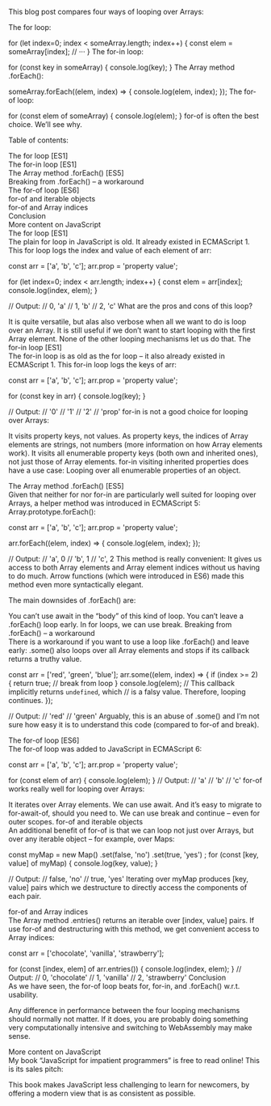 This blog post compares four ways of looping over Arrays:

The for loop:

for (let index=0; index < someArray.length; index++) {
  const elem = someArray[index];
  // ···
}
The for-in loop:

for (const key in someArray) {
  console.log(key);
}
The Array method .forEach():

someArray.forEach((elem, index) => {
  console.log(elem, index);
});
The for-of loop:

for (const elem of someArray) {
  console.log(elem);
}
for-of is often the best choice. We’ll see why.

Table of contents:

The for loop [ES1]  
The for-in loop [ES1]  
The Array method .forEach() [ES5]  
Breaking from .forEach() – a workaround  
The for-of loop [ES6]  
for-of and iterable objects  
for-of and Array indices  
Conclusion  
More content on JavaScript  
The for loop [ES1]  
The plain for loop in JavaScript is old. It already existed in ECMAScript 1. This for loop logs the index and value of each element of arr:

const arr = ['a', 'b', 'c'];
arr.prop = 'property value';

for (let index=0; index < arr.length; index++) {
  const elem = arr[index];
  console.log(index, elem);
}

// Output:
// 0, 'a'
// 1, 'b'
// 2, 'c'
What are the pros and cons of this loop?

It is quite versatile, but alas also verbose when all we want to do is loop over an Array.
It is still useful if we don’t want to start looping with the first Array element. None of the other looping mechanisms let us do that.
The for-in loop [ES1]  
The for-in loop is as old as the for loop – it also already existed in ECMAScript 1. This for-in loop logs the keys of arr:

const arr = ['a', 'b', 'c'];
arr.prop = 'property value';

for (const key in arr) {
  console.log(key);
}

// Output:
// '0'
// '1'
// '2'
// 'prop'
for-in is not a good choice for looping over Arrays:

It visits property keys, not values.
As property keys, the indices of Array elements are strings, not numbers (more information on how Array elements work).
It visits all enumerable property keys (both own and inherited ones), not just those of Array elements.
for-in visiting inherited properties does have a use case: Looping over all enumerable properties of an object.

The Array method .forEach() [ES5]  
Given that neither for nor for-in are particularly well suited for looping over Arrays, a helper method was introduced in ECMAScript 5: Array.prototype.forEach():

const arr = ['a', 'b', 'c'];
arr.prop = 'property value';

arr.forEach((elem, index) => {
  console.log(elem, index);
});

// Output:
// 'a', 0
// 'b', 1
// 'c', 2
This method is really convenient: It gives us access to both Array elements and Array element indices without us having to do much. Arrow functions (which were introduced in ES6) made this method even more syntactically elegant.

The main downsides of .forEach() are:

You can’t use await in the “body” of this kind of loop.
You can’t leave a .forEach() loop early. In for loops, we can use break.
Breaking from .forEach() – a workaround  
There is a workaround if you want to use a loop like .forEach() and leave early: .some() also loops over all Array elements and stops if its callback returns a truthy value.

const arr = ['red', 'green', 'blue'];
arr.some((elem, index) => {
  if (index >= 2) {
    return true; // break from loop
  }
  console.log(elem);
  // This callback implicitly returns `undefined`, which
  // is a falsy value. Therefore, looping continues.
});

// Output:
// 'red'
// 'green'
Arguably, this is an abuse of .some() and I’m not sure how easy it is to understand this code (compared to for-of and break).

The for-of loop [ES6]  
The for-of loop was added to JavaScript in ECMAScript 6:

const arr = ['a', 'b', 'c'];
arr.prop = 'property value';

for (const elem of arr) {
  console.log(elem);
}
// Output:
// 'a'
// 'b'
// 'c'
for-of works really well for looping over Arrays:

It iterates over Array elements.
We can use await.
And it’s easy to migrate to for-await-of, should you need to.
We can use break and continue – even for outer scopes.
for-of and iterable objects  
An additional benefit of for-of is that we can loop not just over Arrays, but over any iterable object – for example, over Maps:

const myMap = new Map()
  .set(false, 'no')
  .set(true, 'yes')
;
for (const [key, value] of myMap) {
  console.log(key, value);
}

// Output:
// false, 'no'
// true, 'yes'
Iterating over myMap produces [key, value] pairs which we destructure to directly access the components of each pair.

for-of and Array indices  
The Array method .entries() returns an iterable over [index, value] pairs. If use for-of and destructuring with this method, we get convenient access to Array indices:

const arr = ['chocolate', 'vanilla', 'strawberry'];

for (const [index, elem] of arr.entries()) {
  console.log(index, elem);
}
// Output:
// 0, 'chocolate'
// 1, 'vanilla'
// 2, 'strawberry'
Conclusion  
As we have seen, the for-of loop beats for, for-in, and .forEach() w.r.t. usability.

Any difference in performance between the four looping mechanisms should normally not matter. If it does, you are probably doing something very computationally intensive and switching to WebAssembly may make sense.

More content on JavaScript  
My book “JavaScript for impatient programmers” is free to read online! This is its sales pitch:

This book makes JavaScript less challenging to learn for newcomers, by offering a modern view that is as consistent as possible.